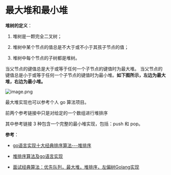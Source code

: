 # 最大堆和最小堆

**堆树的定义**：

1. 堆树是一颗完全二叉树；

2. 堆树中某个节点的值总是不大于或不小于其孩子节点的值；

3. 堆树中每个节点的子树都是堆树。

当父节点的键值总是大于或等于任何一个子节点的键值时为最大堆。 当父节点的键值总是小于或等于任何一个子节点的键值时为最小堆。**如下图所示，左边为最大堆，右边为最小堆。**

![image.png](https://ww1.sinaimg.cn/large/006alGmrly1g9gcjfiwo7j30mx089gn5.jpg)

最大堆实现也可以参考个人 go 算法项目。

前两个参考链接中只是对给定的一个数组进行堆排序

其中参考链接 3 种包含一个完整的最小堆实现，包括：push 和 pop。

**参考**：

- [go语言实现十大经典排序算法---堆排序](https://blog.csdn.net/zqc1106100200/article/details/102801177)

- [堆排序算法及go语言实现](https://studygolang.com/articles/6754)

- [面试经典算法：优先队列，最大堆，堆排序，左偏树Golang实现](https://www.cnblogs.com/nima/p/11750925.html)